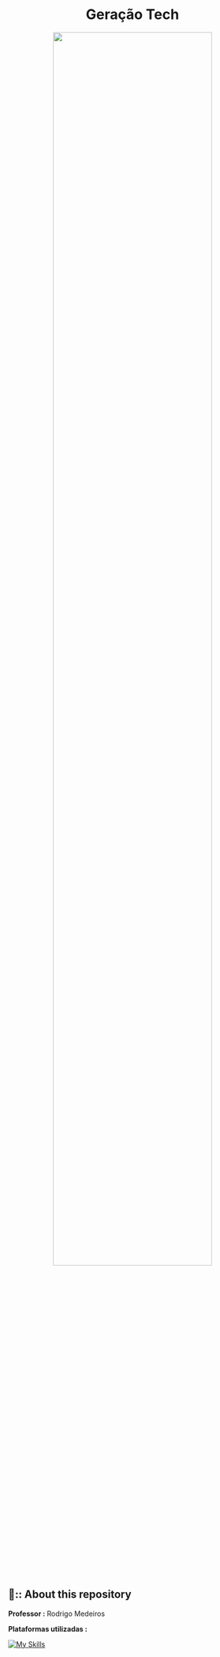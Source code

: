 
<div align="center">
    <h1> Geração Tech </h1>
</div>

<div align="center">
<img width="80%" src="https://github.com/user-attachments/assets/833dc876-0c70-4b97-b2ce-774bcfa4f30a">

</div>

<div>
    <h2>📍:: About this repository</h2>
</div>

<strong> Professor :</strong> Rodrigo Medeiros

<strong> Plataformas utilizadas :</strong>

 [![My Skills](https://skillicons.dev/icons?i=js,html,css,vscode,mysql,react)](https://skillicons.dev)





